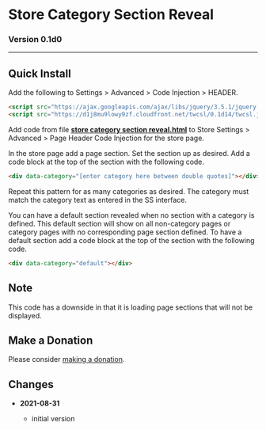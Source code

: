 # Store Category Section Reveal

### Version 0.1d0

---

## Quick Install

Add the following to Settings > Advanced > Code Injection > HEADER.

```html
<script src="https://ajax.googleapis.com/ajax/libs/jquery/3.5.1/jquery.min.js"></script>
<script src="https://d1j8mu9lowy9zf.cloudfront.net/twcsl/0.1d14/twcsl.js"></script>
```

Add code from file
**[store category section reveal.html](store%20category%20section%20reveal.html#L1)**
to Store Settings > Advanced > Page Header Code Injection for the store page.

​In the store page add a page section. Set the section up as desired. Add a code
block at the top of the section with the following code.

```html
<div data-category="[enter category here between double quotes]"></div>
```

Repeat this pattern for as many categories as desired. The category must match
the category text as entered in the SS interface.

You can have a default section revealed when no section with a category is
defined. This default section will show on all non-category pages or category
pages with no corresponding page section defined. To have a default section add
a code block at the top of the section with the following code.

```html
<div data-category="default"></div>
```

## Note

This code has a downside in that it is loading page sections that will not be
displayed.

## Make a Donation

Please consider
[making a donation](https://github.com/tomsWebConsulting/twcsl#make-a-donation).

## Changes

* **2021-08-31**

  * initial version
